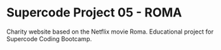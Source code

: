 # Supercode Project 05 - ROMA

Charity website based on the Netflix movie Roma. Educational project for Supercode Coding Bootcamp.